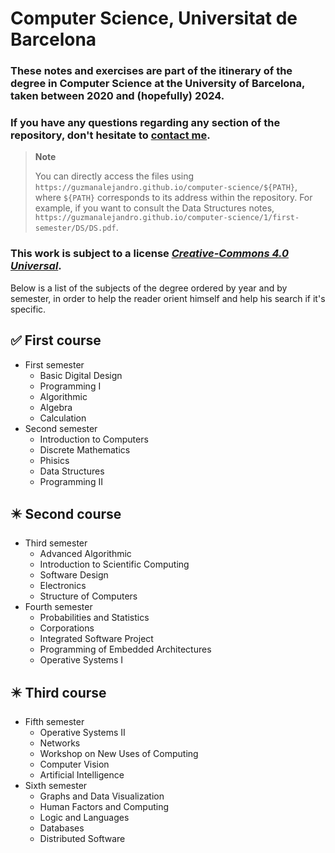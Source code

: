 # Computer Science, Universitat de Barcelona
### These notes and exercises are part of the itinerary of the degree in Computer Science at the University of Barcelona, taken between 2020 and (hopefully) 2024.
### If you have any questions regarding any section of the repository, don't hesitate to [contact me](alejandroguzman.dg@gmail.com).

> **Note**
> 
> You can directly access the files using `https://guzmanalejandro.github.io/computer-science/${PATH}`, where `${PATH}` corresponds to its address within the repository. For example, if you want to consult the Data Structures notes, `https://guzmanalejandro.github.io/computer-science/1/first-semester/DS/DS.pdf`.

### This work is subject to a license [*Creative-Commons 4.0 Universal*](https://creativecommons.org/licenses/by-nc-nd/4.0/deed.ca).

Below is a list of the subjects of the degree ordered by year and by semester, in order to help the reader orient himself and help his search if it's specific.

:white_check_mark: First course
 ---
- First semester
  - Basic Digital Design
  - Programming I
  - Algorithmic
  - Algebra
  - Calculation
- Second semester
  - Introduction to Computers
  - Discrete Mathematics
  - Phisics
  - Data Structures
  - Programming II

:eight_pointed_black_star: Second course
---
- Third semester
  - Advanced Algorithmic
  - Introduction to Scientific Computing
  - Software Design
  - Electronics
  - Structure of Computers
- Fourth semester
  - Probabilities and Statistics
  - Corporations
  - Integrated Software Project
  - Programming of Embedded Architectures
  - Operative Systems I

:eight_pointed_black_star: Third course
---
- Fifth semester
  - Operative Systems II
  - Networks
  - Workshop on New Uses of Computing
  - Computer Vision
  - Artificial Intelligence
- Sixth semester
  - Graphs and Data Visualization
  - Human Factors and Computing
  - Logic and Languages
  - Databases
  - Distributed Software
